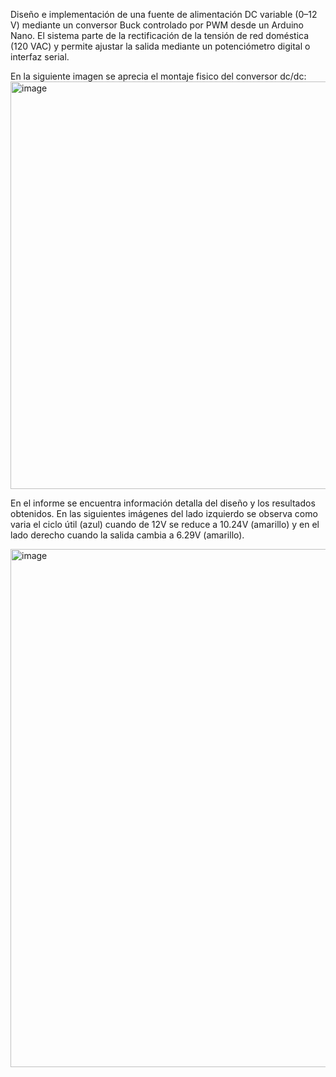Diseño e implementación de una fuente de alimentación DC variable (0–12 V) mediante un conversor Buck controlado por PWM desde un Arduino Nano. El sistema parte de la rectificación de la tensión de red doméstica (120 VAC) y permite ajustar la salida mediante un potenciómetro digital o interfaz serial.

En la siguiente imagen se aprecia el montaje fisico del conversor dc/dc:
<img width="1409" height="652" alt="image" src="https://github.com/user-attachments/assets/2a49af74-f40c-46e9-82a1-6f27f10349f0" />

En el informe se encuentra información detalla del diseño y los resultados obtenidos. En las siguientes imágenes del lado izquierdo se observa como varia el ciclo útil (azul) cuando de 12V se reduce a 10.24V (amarillo) y en el lado derecho cuando la salida cambia a 6.29V (amarillo).

<img width="1261" height="829" alt="image" src="https://github.com/user-attachments/assets/b990e6fd-44ea-4597-a45b-9605c07b504e" />
